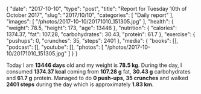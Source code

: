{
    "date": "2017-10-10",
    "type": "post",
    "title": "Report for Tuesday 10th of October 2017",
    "slug": "2017\/10\/10",
    "categories": [
        "Daily report"
    ],
    "images": [
        "\/photos\/2017-10-10\/20171010_151305.jpg"
    ],
    "health": {
        "weight": 78.5,
        "height": 173,
        "age": 13446
    },
    "nutrition": {
        "calories": 1374.37,
        "fat": 107.28,
        "carbohydrates": 30.43,
        "protein": 61.7
    },
    "exercise": {
        "pushups": 0,
        "crunches": 35,
        "steps": 2401
    },
    "media": {
        "books": [],
        "podcast": [],
        "youtube": [],
        "photos": [
            "\/photos\/2017-10-10\/20171010_151305.jpg"
        ]
    }
}

Today I am <strong>13446 days</strong> old and my weight is <strong>78.5 kg</strong>. During the day, I consumed <strong>1374.37 kcal</strong> coming from <strong>107.28 g</strong> fat, <strong>30.43 g</strong> carbohydrates and <strong>61.7 g</strong> protein. Managed to do <strong>0 push-ups</strong>, <strong>35 crunches</strong> and walked <strong>2401 steps</strong> during the day which is approximately <strong>1.83 km</strong>.
